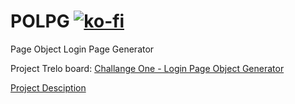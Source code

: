 # POLPG  [![ko-fi](https://www.ko-fi.com/img/githubbutton_sm.svg)](https://ko-fi.com/X7X5144XE)
Page Object Login Page Generator

Project Trelo board: [Challange One - Login Page Object Generator](https://trello.com/b/OrUS1uFz/challange-one-login-page-object-generator)

[Project Desciption](https://thebrokentest.com/12-program-challenge-the-login-page-generator/)
